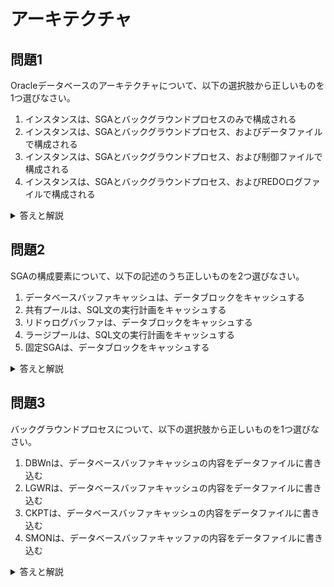 # アーキテクチャ

## 問題1
Oracleデータベースのアーキテクチャについて、以下の選択肢から正しいものを1つ選びなさい。

1. インスタンスは、SGAとバックグラウンドプロセスのみで構成される
2. インスタンスは、SGAとバックグラウンドプロセス、およびデータファイルで構成される
3. インスタンスは、SGAとバックグラウンドプロセス、および制御ファイルで構成される
4. インスタンスは、SGAとバックグラウンドプロセス、およびREDOログファイルで構成される

<details>
<summary>答えと解説</summary>

### 答え
1. インスタンスは、SGAとバックグラウンドプロセスのみで構成される

### 解説
Oracleデータベースのインスタンスは、SGA（System Global Area）とバックグラウンドプロセスのみで構成されます。データファイル、制御ファイル、REDOログファイルはデータベースの一部であり、インスタンスの一部ではありません。

</details>

## 問題2
SGAの構成要素について、以下の記述のうち正しいものを2つ選びなさい。

1. データベースバッファキャッシュは、データブロックをキャッシュする
2. 共有プールは、SQL文の実行計画をキャッシュする
3. リドゥログバッファは、データブロックをキャッシュする
4. ラージプールは、SQL文の実行計画をキャッシュする
5. 固定SGAは、データブロックをキャッシュする

<details>
<summary>答えと解説</summary>

### 答え
1. データベースバッファキャッシュは、データブロックをキャッシュする
2. 共有プールは、SQL文の実行計画をキャッシュする

### 解説
- データベースバッファキャッシュは、データブロックをキャッシュします。
- 共有プールは、SQL文の実行計画をキャッシュします。
- リドゥログバッファは、REDOログエントリをキャッシュします。
- ラージプールは、バックアップやリカバリなどの操作に使用されるメモリ領域です。
- 固定SGAは、インスタンスの起動時に必要な固定サイズのメモリ領域です。

</details>

## 問題3
バックグラウンドプロセスについて、以下の選択肢から正しいものを1つ選びなさい。

1. DBWnは、データベースバッファキャッシュの内容をデータファイルに書き込む
2. LGWRは、データベースバッファキャッシュの内容をデータファイルに書き込む
3. CKPTは、データベースバッファキャッシュの内容をデータファイルに書き込む
4. SMONは、データベースバッファキャッファの内容をデータファイルに書き込む

<details>
<summary>答えと解説</summary>

### 答え
1. DBWnは、データベースバッファキャッシュの内容をデータファイルに書き込む

### 解説
DBWn（Database Writer）は、データベースバッファキャッシュの内容をデータファイルに書き込むバックグラウンドプロセスです。LGWR（Log Writer）はREDOログバッファの内容をREDOログファイルに書き込み、CKPT（Checkpoint）はチェックポイント情報を更新し、SMON（System Monitor）はインスタンスのリカバリを担当します。

</details>
